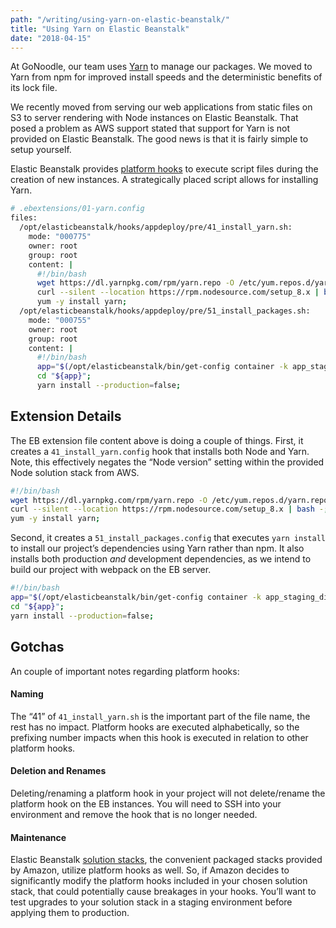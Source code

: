 ```yaml
---
path: "/writing/using-yarn-on-elastic-beanstalk/"
title: "Using Yarn on Elastic Beanstalk"
date: "2018-04-15"
---
```


At GoNoodle, our team uses [Yarn](https://yarnpkg.com/) to manage our packages. We moved to Yarn from npm for improved install speeds and the deterministic benefits of its lock file.

We recently moved from serving our web applications from static files on S3 to server rendering with Node instances on Elastic Beanstalk. That posed a problem as AWS support stated that support for Yarn is not provided on Elastic Beanstalk. The good news is that it is fairly simple to setup yourself.

Elastic Beanstalk provides [platform hooks](https://docs.aws.amazon.com/elasticbeanstalk/latest/dg/custom-platform-hooks.html) to execute script files during the creation of new instances. A strategically placed script allows for installing Yarn.

```bash
# .ebextensions/01-yarn.config
files:
  /opt/elasticbeanstalk/hooks/appdeploy/pre/41_install_yarn.sh:
    mode: "000775"
    owner: root
    group: root
    content: |
      #!/bin/bash
      wget https://dl.yarnpkg.com/rpm/yarn.repo -O /etc/yum.repos.d/yarn.repo;
      curl --silent --location https://rpm.nodesource.com/setup_8.x | bash -;
      yum -y install yarn;
  /opt/elasticbeanstalk/hooks/appdeploy/pre/51_install_packages.sh:
    mode: "000755"
    owner: root
    group: root
    content: |
      #!/bin/bash
      app="$(/opt/elasticbeanstalk/bin/get-config container -k app_staging_dir)";
      cd "${app}";
      yarn install --production=false;
```

## Extension Details

The EB extension file content above is doing a couple of things. First, it creates a `41_install_yarn.config` hook that installs both Node and Yarn. Note, this effectively negates the “Node version” setting within the provided Node solution stack from AWS.

```bash
#!/bin/bash
wget https://dl.yarnpkg.com/rpm/yarn.repo -O /etc/yum.repos.d/yarn.repo;
curl --silent --location https://rpm.nodesource.com/setup_8.x | bash -;
yum -y install yarn;
```

Second, it creates a `51_install_packages.config` that executes `yarn install` to install our project’s dependencies using Yarn rather than npm. It also installs both production _and_ development dependencies, as we intend to build our project with webpack on the EB server.

```bash
#!/bin/bash
app="$(/opt/elasticbeanstalk/bin/get-config container -k app_staging_dir)";
cd "${app}";
yarn install --production=false;
```

## Gotchas

An couple of important notes regarding platform hooks:

#### Naming

The “41” of `41_install_yarn.sh` is the important part of the file name, the rest has no impact. Platform hooks are executed alphabetically, so the prefixing number impacts when this hook is executed in relation to other platform hooks.

#### Deletion and Renames

Deleting/renaming a platform hook in your project will not delete/rename the platform hook on the EB instances. You will need to SSH into your environment and remove the hook that is no longer needed.

#### Maintenance

Elastic Beanstalk [solution stacks](https://docs.aws.amazon.com/elasticbeanstalk/latest/dg/concepts.platforms.html), the convenient packaged stacks provided by Amazon, utilize platform hooks as well. So, if Amazon decides to significantly modify the platform hooks included in your chosen solution stack, that could potentially cause breakages in your hooks. You’ll want to test upgrades to your solution stack in a staging environment before applying them to production.
